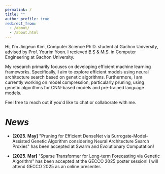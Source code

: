 ```yaml
---
permalink: /
title: ""
author_profile: true
redirect_from: 
  - /about/
  - /about.html
---
```


Hi, I'm Jingeun Kim, Computer Science Ph.D. student at Gachon University, advised by Prof. Yourim Yoon.
I recieved B.S & M.S. in Computer Engineering at Gachon University.

My research primarily focuses on developing efficient machine learning frameworks. Specifically, I aim to explore efficient models using neural architecture search based on genetic algorithms. Furthermore, I am currently working on model compression, particularly pruning, using genetic algorithms for CNN-based models and pre-trained language models.

Feel free to reach out if you'd like to chat or collaborate with me.

***News***
==================================================================================================================

- **[2025. May]** "Pruning for Efficient DenseNet via Surrogate-Model-Assisted Genetic Algorithm considering Neural Architecture Search Proxies" has been accepted at Swarm and Evolutionary Computation!
  
- **[2025. Mar]** "Sparse Transformer for Long-term Forecasting via Genetic Algorithm" has been accepted at the GECCO 2025 poster session! I will attend GECCO 2025 as an online presenter.
